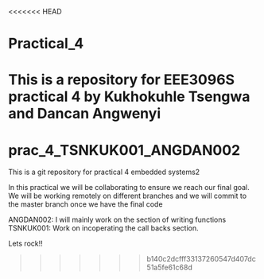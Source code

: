 <<<<<<< HEAD
# Practical_4
This is a repository for EEE3096S practical 4
by Kukhokuhle Tsengwa and Dancan Angwenyi
=======
# prac_4_TSNKUK001_ANGDAN002
This is a git repository for practical 4 embedded systems2

In this practical we will be collaborating to ensure we reach our final goal.
We will be working remotely on different branches and we will commit to the master branch once we have the final code

ANGDAN002: I will mainly work on the section of writing functions
TSNKUK001: Work on incoperating the call backs section.

Lets rock!!
>>>>>>> b140c2dcfff33137260547d407dc51a5fe61c68d

